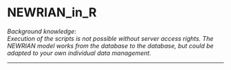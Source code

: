 # NEWRIAN_in_R

_Background knowledge:  
Execution of the scripts is not possible without server access rights. The NEWRIAN model works from the database to the database, but could be adapted to your own individual data management._  
___
